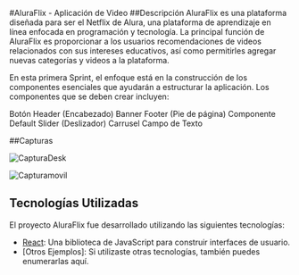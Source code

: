 #AluraFlix - Aplicación de Video
##Descripción
AluraFlix es una plataforma diseñada para ser el Netflix de Alura, una plataforma de aprendizaje en línea enfocada en programación y tecnología. La principal función de AluraFlix es proporcionar a los usuarios recomendaciones de videos relacionados con sus intereses educativos, así como permitirles agregar nuevas categorías y videos a la plataforma.

En esta primera Sprint, el enfoque está en la construcción de los componentes esenciales que ayudarán a estructurar la aplicación. Los componentes que se deben crear incluyen:

Botón
Header (Encabezado)
Banner
Footer (Pie de página)
Componente Default
Slider (Deslizador)
Carrusel
Campo de Texto

##Capturas

![CapturaDesk](https://github.com/carlosalegriam/videoflix/src/assets/img/cap1.png)

![Capturamovil](https://github.com/carlosalegriam/videoflix/src/assets/img/cap2.png)

## Tecnologías Utilizadas

El proyecto AluraFlix fue desarrollado utilizando las siguientes tecnologías:

- [React](https://reactjs.org/): Una biblioteca de JavaScript para construir interfaces de usuario.
- [Otros Ejemplos]: Si utilizaste otras tecnologías, también puedes enumerarlas aquí.




